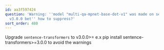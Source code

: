 ```yaml
---
id: aa3f597424
question: 'Warning: ''model "multi-qa-mpnet-base-dot-v1" was made on sentence transformers
  v3.0.0 bet'' how to suppress?'
sort_order: 480
---
```


Upgrade `sentence-transformers` to v3.0.0>= e.x pip install sentence-transformers>=3.0.0 to avoid the warnings

